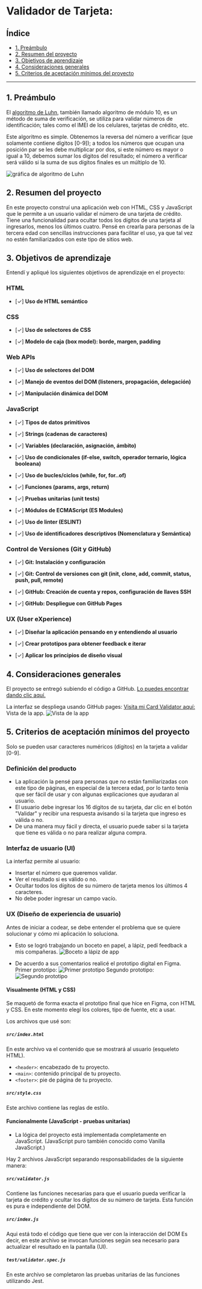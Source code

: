 # Validador de Tarjeta: 

## Índice

* [1. Preámbulo](#1-preámbulo)
* [2. Resumen del proyecto](#2-resumen-del-proyecto)
* [3. Objetivos de aprendizaje](#3-objetivos-de-aprendizaje)
* [4. Consideraciones generales](#4-consideraciones-generales)
* [5. Criterios de aceptación mínimos del proyecto](#5-criterios-de-aceptación-mínimos-del-proyecto)

***

## 1. Preámbulo

El [algoritmo de Luhn](https://es.wikipedia.org/wiki/Algoritmo_de_Luhn), también llamado algoritmo de módulo 10, es un método de suma de verificación, se utiliza para validar números de identificación; tales como el IMEI de los celulares, tarjetas de crédito, etc.

Este algoritmo es simple. Obtenemos la reversa del número a verificar (que solamente contiene dígitos [0-9]); a todos los números que ocupan una posición par se les debe multiplicar por dos, si este número es mayor o igual a 10, debemos sumar los dígitos del resultado; el número a verificar será válido si la suma de sus dígitos finales es un múltiplo de 10.

![gráfica de algoritmo de Luhn](https://www.101computing.net/wp/wp-content/uploads/Luhn-Algorithm.png)

## 2. Resumen del proyecto

En este proyecto construí una aplicación web con HTML, CSS y JavaScript que le permite a un usuario validar el número de una tarjeta de crédito. Tiene una funcionalidad para ocultar todos los dígitos de una tarjeta al ingresarlos, menos los últimos cuatro.
Pensé en crearla para personas de la tercera edad con sencillas instrucciones para facilitar el uso, ya que tal vez no estén familiarizados con este tipo de sitios web.

## 3. Objetivos de aprendizaje

Entendí y apliqué los siguientes objetivos de aprendizaje en el proyecto:

### HTML

- [✓] **Uso de HTML semántico**

### CSS

- [✓] **Uso de selectores de CSS**

- [✓] **Modelo de caja (box model): borde, margen, padding**

### Web APIs

- [✓] **Uso de selectores del DOM**

- [✓] **Manejo de eventos del DOM (listeners, propagación, delegación)**

- [✓] **Manipulación dinámica del DOM**

### JavaScript

- [✓] **Tipos de datos primitivos**

- [✓] **Strings (cadenas de caracteres)**

- [✓] **Variables (declaración, asignación, ámbito)**

- [✓] **Uso de condicionales (if-else, switch, operador ternario, lógica booleana)**

- [✓] **Uso de bucles/ciclos (while, for, for..of)**

- [✓] **Funciones (params, args, return)**

- [✓] **Pruebas unitarias (unit tests)**

- [✓] **Módulos de ECMAScript (ES Modules)**

- [✓] **Uso de linter (ESLINT)**

- [✓] **Uso de identificadores descriptivos (Nomenclatura y Semántica)**

### Control de Versiones (Git y GitHub)

- [✓] **Git: Instalación y configuración**

- [✓] **Git: Control de versiones con git (init, clone, add, commit, status, push, pull, remote)**

- [✓] **GitHub: Creación de cuenta y repos, configuración de llaves SSH**

- [✓] **GitHub: Despliegue con GitHub Pages**

### UX (User eXperience)

- [✓] **Diseñar la aplicación pensando en y entendiendo al usuario**

- [✓] **Crear prototipos para obtener feedback e iterar**

- [✓] **Aplicar los principios de diseño visual**

## 4. Consideraciones generales

 El proyecto se entregó subiendo el código a GitHub.
[Lo puedes encontrar dando clic aquí.](https://github.com/roxypoceros/CDMX012-card-validation)
 
 La interfaz se despliega usando GitHub pages:
[Visita mi Card Validator aquí:](https://roxypoceros.github.io/CDMX012-card-validation)
Vista de la app.
![Vista de la app](https://i.imgur.com/AjXjfDO.png)


## 5. Criterios de aceptación mínimos del proyecto

Solo se pueden usar caracteres numéricos (dígitos) en la tarjeta a validar [0-9].


### Definición del producto

- La aplicación la pensé para personas que no están familiarizadas con este tipo de páginas, en especial de la tercera edad, por lo tanto tenía que ser fácil de usar y con algunas explicaciones que ayudaran al usuario.
- El usuario debe ingresar los 16 dígitos de su tarjeta, dar clic en el botón "Validar" y recibir una respuesta avisando si la tarjeta que ingreso es válida o no.
- De una manera muy fácil y directa, el usuario puede saber si la tarjeta que tiene es válida o no para realizar alguna compra.

### Interfaz de usuario (UI)

La interfaz permite al usuario:
* Insertar el número que queremos validar.
* Ver el resultado si es válido o no.
* Ocultar todos los dígitos de su número de tarjeta menos los últimos 4 caracteres.
* No debe poder ingresar un campo vacío.

### UX (Diseño de experiencia de usuario)

Antes de iniciar a codear, se debe entender el problema que se quiere solucionar y cómo mi aplicación lo soluciona.
- Esto se logró trabajando un boceto en papel, a lápiz, pedí feedback a mis compañeras. 
![Boceto a lápiz de app](https://i.imgur.com/3MXy555.jpg)

- De acuerdo a sus comentarios realicé el prototipo digital en Figma. 
Primer prototipo:
![Primer prototipo](https://i.imgur.com/EnYecfD.jpg)
Segundo prototipo:
![Segundo prototipo](https://i.imgur.com/NigvXS1.jpg)

#### Visualmente (HTML y CSS)

Se maquetó de forma exacta el prototipo final que hice en Figma, con HTML y CSS. En este momento elegí los colores, tipo de fuente, etc a usar.

Los archivos que usé son:
##### `src/index.html`

En este archivo va el contenido que se mostrará al usuario (esqueleto HTML). 

* `<header>`: encabezado de tu proyecto.
* `<main>`: contenido principal de tu proyecto.
* `<footer>`: pie de página de tu proyecto.

##### `src/style.css`

Este archivo contiene las reglas de estilo.

#### Funcionalmente (JavaScript - pruebas unitarias)

* La lógica del proyecto está implementada completamente en JavaScript.
(JavaScript puro también conocido como Vanilla JavaScript.)

Hay 2 archivos JavaScript separando responsabilidades de la siguiente manera:

##### `src/validator.js`

Contiene las funciones necesarias para que el usuario pueda verificar la tarjeta de crédito y ocultar los dígitos de su número de tarjeta.
Esta función es pura e independiente del DOM.

##### `src/index.js`

Aqui está todo el código que tiene que ver con la interacción del DOM 
Es decir, en este archivo se  invocan funciones según sea necesario para actualizar el resultado en la pantalla (UI).

##### `test/validator.spec.js`

En este archivo se completaron las pruebas unitarias de las funciones utilizando Jest.



